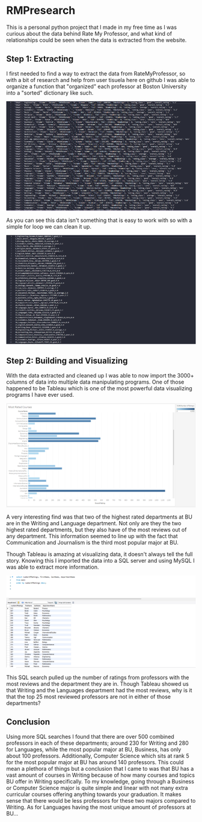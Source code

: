 # RMPresearch
This is a personal python project that I made in my free time as I was curious about the data behind Rate My Professor, and what 
kind of relationships could be seen when the data is extracted from the website. 



## Step 1: Extracting
I first needed to find a way to extract the data from RateMyProfessor, so with a bit of research and help from user tisuela 
here on github I was able to organize a function that "organized" each professor at Boston University into a "sorted" dictionary like such.

![image](/assets/plist1.png)

As you can see this data isn't something that is easy to work with so with a simple for loop we can clean it up.

![image](/assets/plist2.png)

## Step 2: Building and Visualizing
With the data extracted and cleaned up I was able to now import the 3000+ columns of data into multiple data manipulating programs.
One of those happened to be Tableau which is one of the most powerful data visualizing programs I have ever used.

![image](/assets/mrc.png)

A very interesting find was that two of the highest rated departments at BU are in the Writing and Language department. Not only are they the two 
highest rated departments, but they also have of the most reviews out of any department. This information seemed to line up with the fact that 
Communication and Journalism is the third most popular major at BU.

Though Tableau is amazing at visualizing data, it doesn't always tell the full story. Knowing this I imported the data into a SQL server and using MySQL I 
was able to extract more information.

![image](assets/sqll3.png)

This SQL search pulled up the number of ratings from professors with the most reviews and the department they are in. Though Tableau showed us that Writing 
and the Languages department had the most reviews, why is it that the top 25 most reviewed professors are not in either of those departments? 

## Conclusion
Using more SQL searches I found that there are over 500 combined professors in each of these departments; around 230 for Writing and 280 for Languages, while
the most popular major at BU, Business, has only about 100 professors. Additionally, Computer Science which sits at rank 5 for the most popular major at BU has around 140
professors. This could mean a plethora of things but a conclusion that I came to was that BU has a vast amount of courses in Writing because of how many courses
and topics BU offer in Writing specifically. To my knowledge, going through a Business or Computer Science major is quite simple and linear with not many extra curricular courses offering anything towards your graduation. It makes sense that there would be less professors for these two majors compared to Writing. As for Languages having the most unique amount of professors at BU...


